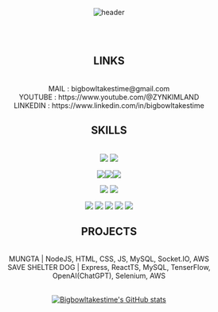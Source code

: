 <div align="center">


![header](https://capsule-render.vercel.app/api?type=rect&color=gradient&height=220&section=header&text=To%20make%20bigbowl,%20It's%20takes%20time&fontSize=40&animation=blink)

 <br/>
 <br/>
 
##  LINKS
<br/>
MAIL : bigbowltakestime@gmail.com
<br/>
YOUTUBE : https://www.youtube.com/@ZYNKIMLAND
<br/>
LINKEDIN : https://www.linkedin.com/in/bigbowltakestime

##  SKILLS
  
 <br/>
<img src="https://img.shields.io/badge/python-3776AB?style=for-the-badge&logo=python&logoColor=white"> <img src="https://img.shields.io/badge/JavaScript-F7DF1E?style=for-the-badge&logo=JavaScript&logoColor=white"> 

<img src="https://img.shields.io/badge/django-092E20?style=for-the-badge&logo=django&logoColor=white"><img src="https://img.shields.io/badge/node.js-339933?style=for-the-badge&logo=node.js&logoColor=white"><img src="https://img.shields.io/badge/express-000000?style=for-the-badge&logo=express&logoColor=white">
 
  
<img src="https://img.shields.io/badge/aws-232F3E?style=for-the-badge&logo=Amazon aws&logoColor=white"> <img src="https://img.shields.io/badge/MySQL-4479A1?style=for-the-badge&logo=MySQL&logoColor=white">

<img src="https://img.shields.io/badge/typescript-3178C6?style=for-the-badge&logo=typescript&logoColor=white"> 
<img src="https://img.shields.io/badge/react-61DAFB?style=for-the-badge&logo=react&logoColor=white"> <img src="https://img.shields.io/badge/HTML5-E34F26?style=for-the-badge&logo=HTML5&logoColor=white"> <img src="https://img.shields.io/badge/CSS3-1572B6?style=for-the-badge&logo=CSS3&logoColor=white"> <img src="https://img.shields.io/badge/flutter-02569B?style=for-the-badge&logo=flutter&logoColor=white"> 

##  PROJECTS
  
 <br/>
MUNGTA | NodeJS, HTML, CSS, JS, MySQL, Socket.IO, AWS
<br/>
SAVE SHELTER DOG | Express, ReactTS, MySQL, TenserFlow, OpenAI(ChatGPT), Selenium, AWS
<br/>
   <br/>


[![Bigbowltakestime's GitHub stats](https://github-readme-stats.vercel.app/api?username=Bigbowltakestime&theme=radical)](https://github.com/Bigbowltakestime/github-readme-stats)

</div>
